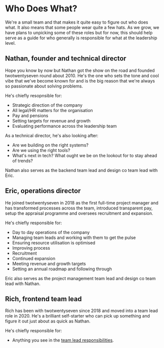 # Who Does What?

We're a small team and that makes it quite easy to figure out who does what. It also means that some people wear quite a few hats. As we grow, we have plans to unpicking some of these roles but for now, this should help serve as a guide for who generally is responsible for what at the leadership level. 

## Nathan, founder and technical director

Hope you know by now but Nathan got the show on the road and founded twotwentyseven round about 2010. He's the one who sets the tone and cool vibe that we've become known for and is the big reason that we're always so passionate about solving problems. 

He's chiefly resopnsible for:
* Strategic direction of the company
* All legal/HR matters for the organisation
* Pay and pensions
* Setting targets for revenue and growth
* Evaluating performance across the leadership team

As a technical director, he's also looking after:
* Are we building on the right systems?
* Are we using the right tools?
* What's next in tech? What ought we be on the lookout for to stay ahead of trends?

Nathan also serves as the backend team lead and design co team lead with Eric. 

## Eric, operations director

He joined twotwentyseven in 2018 as the first full-time project manager and has transformed processes across the team, introduced transparent pay, setup the appraisal programme and oversees recruitment and expansion. 

He's chiefly responsible for:
* Day to day operations of the company
* Managing team leads and working with them to get the pulse
* Ensuring resource utilisation is optimised
* Improving process
* Recruitment
* Continued expansion
* Meeting revenue and growth targets
* Setting an annual roadmap and following through

Eric also serves as the project management team lead and design co team lead with Nathan. 

## Rich, frontend team lead

Rich has been with twotwentyseven since 2018 and moved into a team lead role in 2020. He's a brilliant self-starter who can pick up something and figure it out just about as quick as Nathan. 

He's chiefly responsible for:
* Anything you see in the [team lead responsibilities](https://github.com/twotwentyseven/handbook/blob/master/team-lead-responsibilities.md). 


